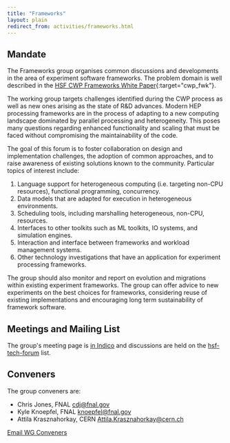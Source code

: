 ```yaml
---
title: "Frameworks"
layout: plain
redirect_from: activities/frameworks.html
---
```


## Mandate

The Frameworks group organises common discussions and developments in the area
of experiment software frameworks. The problem domain is well described in the
[HSF CWP Frameworks White Paper](https://arxiv.org/abs/1812.07861){:target="cwp_fwk"}.

The working group targets challenges identified during the CWP process as well
as new ones arising as the state of R&D advances. Modern HEP processing
frameworks are in the process of adapting to a new computing landscape dominated
by parallel processing and heterogeneity. This poses many questions regarding
enhanced functionality and scaling that must be faced without compromising the
maintainability of the code.

The goal of this forum is to foster collaboration on design and implementation
challenges, the adoption of common approaches, and to raise awareness of
existing solutions known to the community. Particular topics of interest
include:

1. Language support for heterogeneous computing (i.e. targeting non-CPU
   resources), functional programming, concurrency.
1. Data models that are adapted for execution in heterogeneous environments.
1. Scheduling tools, including marshalling heterogeneous, non-CPU, resources.
1. Interfaces to other toolkits such as ML toolkits, IO systems, and simulation
   engines.
1. Interaction and interface between frameworks and workload management systems.
1. Other technology investigations that have an application for experiment
   processing frameworks.

The group should also monitor and report on evolution and migrations within
existing experiment frameworks. The group can offer advice to new experiments on
the best choices for frameworks, considering reuse of existing implementations
and encouraging long term sustainability of framework software.

## Meetings and Mailing List

The group's meeting page is [in Indico](https://indico.cern.ch/category/10287/) and
discussions are held on the [hsf-tech-forum](https://groups.google.com/forum/#%21forum/hsf-tech-forum) list.

## Conveners

The group conveners are:

- Chris Jones, FNAL <cdj@fnal.gov>
- Kyle Knoepfel, FNAL <knoepfel@fnal.gov>
- Attila Krasznahorkay, CERN <Attila.Krasznahorkay@cern.ch>

[Email WG Conveners](mailto:cdj@fnal.gov,knoepfel@fnal.gov,Attila.Krasznahorkay@cern.ch)